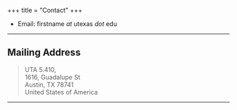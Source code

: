 +++
title = "Contact"
+++

* Email: firstname _at_ utexas _dot_ edu

---

## Mailing Address

> UTA 5.410,  
>1616, Guadalupe St  
> Austin, TX 78741  
> United States of America  

---


